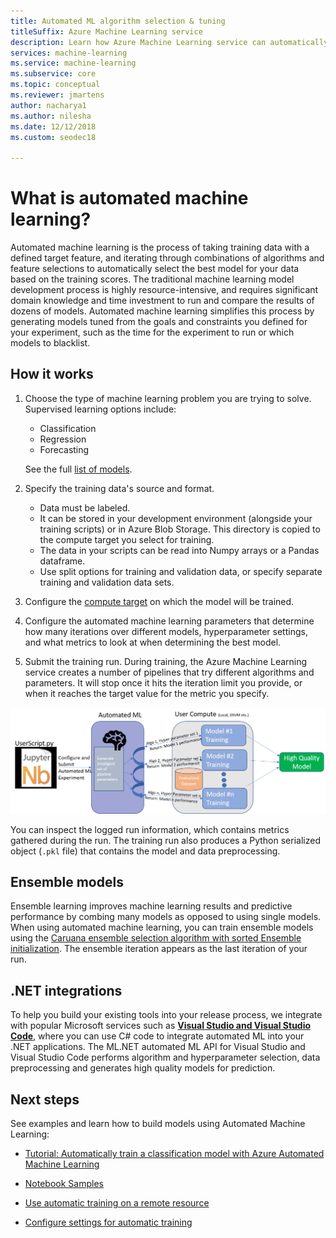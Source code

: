 ```yaml
---
title: Automated ML algorithm selection & tuning
titleSuffix: Azure Machine Learning service
description: Learn how Azure Machine Learning service can automatically pick an algorithm for you, and generate a model from it to save you time by using the parameters and criteria you provide to select the best algorithm for your model.
services: machine-learning
ms.service: machine-learning
ms.subservice: core
ms.topic: conceptual
ms.reviewer: jmartens
author: nacharya1
ms.author: nilesha
ms.date: 12/12/2018
ms.custom: seodec18

---
```


# What is automated machine learning?

Automated machine learning is the process of taking training data with a defined target feature, and iterating through combinations of algorithms and feature selections to automatically select the best model for your data based on the training scores. The traditional machine learning model development process is highly resource-intensive, and requires significant domain knowledge and time investment to run and compare the results of dozens of models. Automated machine learning simplifies this process by generating models tuned from the goals and constraints you defined for your experiment, such as the time for the experiment to run or which models to blacklist.

## How it works

1. Choose the type of machine learning problem you are trying to solve. Supervised learning options include:
   + Classification
   + Regression
   + Forecasting

   See the full [list of models](how-to-configure-auto-train.md#select-your-experiment-type).
   
1. Specify the training data's source and format. 
   + Data must be labeled. 
   + It can be stored in your development environment (alongside your training scripts) or in Azure Blob Storage. This directory is copied to the compute target you select for training.
   + The data in your scripts can be read into Numpy arrays or a Pandas dataframe.
   + Use split options for training and validation data, or specify separate training and validation data sets.

1. Configure the [compute target](how-to-set-up-training-targets.md) on which the model will be trained.

1. Configure the automated machine learning parameters that determine how many iterations over different models, hyperparameter settings, and what metrics to look at when determining the best model.

1. Submit the training run. During training, the Azure Machine Learning service creates a number of pipelines that try different algorithms and parameters. It will stop once it hits the iteration limit you provide, or when it reaches the target value for the metric you specify.

[![Automated Machine learning](./media/how-to-automated-ml/automated-machine-learning.png)](./media/how-to-automated-ml/automated-machine-learning.png#lightbox)

You can inspect the logged run information, which contains metrics gathered during the run. The training run also produces a Python serialized object (`.pkl` file) that contains the model and data preprocessing.


## Ensemble models
Ensemble learning improves machine learning results and predictive performance by combing many models as opposed to using single models. When using automated machine learning, you can train ensemble models using the [Caruana ensemble selection algorithm with sorted Ensemble initialization](http://www.niculescu-mizil.org/papers/shotgun.icml04.revised.rev2.pdf). The ensemble iteration appears as the last iteration of your run.

## .NET integrations

To help you build your existing tools into your release process, we integrate with popular Microsoft services such as [**Visual Studio and Visual Studio Code**](https://docs.microsoft.com/en-us/dotnet/machine-learning/what-is-mldotnet
), where you can use C# code to integrate automated ML into your .NET applications. The ML.NET automated ML API for Visual Studio and Visual Studio Code performs algorithm and hyperparameter selection, data preprocessing and generates high quality models for prediction.

## Next steps

See examples and learn how to build models using Automated Machine Learning:

+ [Tutorial: Automatically train a classification model with Azure Automated Machine Learning](tutorial-auto-train-models.md)

+ [Notebook Samples](https://github.com/Azure/MachineLearningNotebooks/blob/master/how-to-use-azureml/automated-machine-learning/)

+ [Use automatic training on a remote resource](how-to-auto-train-remote.md)

+ [Configure settings for automatic training](how-to-configure-auto-train.md)

